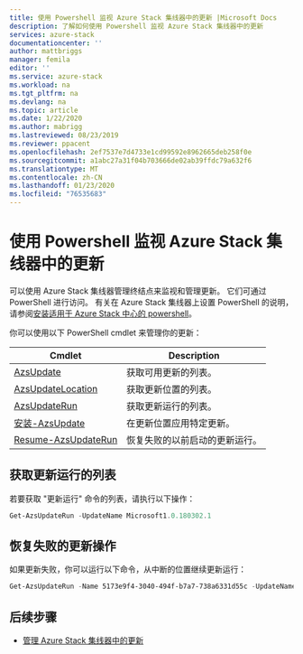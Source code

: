```yaml
---
title: 使用 Powershell 监视 Azure Stack 集线器中的更新 |Microsoft Docs
description: 了解如何使用 Powershell 监视 Azure Stack 集线器中的更新
services: azure-stack
documentationcenter: ''
author: mattbriggs
manager: femila
editor: ''
ms.service: azure-stack
ms.workload: na
ms.tgt_pltfrm: na
ms.devlang: na
ms.topic: article
ms.date: 1/22/2020
ms.author: mabrigg
ms.lastreviewed: 08/23/2019
ms.reviewer: ppacent
ms.openlocfilehash: 2ef7537e7d4733e1cd99592e8962665deb258f0e
ms.sourcegitcommit: a1abc27a31f04b703666de02ab39ffdc79a632f6
ms.translationtype: MT
ms.contentlocale: zh-CN
ms.lasthandoff: 01/23/2020
ms.locfileid: "76535683"
---
```

# <a name="monitor-updates-in-azure-stack-hub-using-powershell"></a>使用 Powershell 监视 Azure Stack 集线器中的更新

可以使用 Azure Stack 集线器管理终结点来监视和管理更新。 它们可通过 PowerShell 进行访问。 有关在 Azure Stack 集线器上设置 PowerShell 的说明，请参阅[安装适用于 Azure Stack 中心的 powershell](azure-stack-powershell-install.md)。

你可以使用以下 PowerShell cmdlet 来管理你的更新：

| Cmdlet | Description |
|------------------------------------------------------|-------------|
| [AzsUpdate](https://docs.microsoft.com/powershell/module/azs.update.admin/Get-AzsUpdate?view=azurestackps-1.8.0) | 获取可用更新的列表。 |
| [AzsUpdateLocation](https://docs.microsoft.com/powershell/module/azs.update.admin/Get-AzsUpdateLocation?view=azurestackps-1.8.0)| 获取更新位置的列表。 |
| [AzsUpdateRun](https://docs.microsoft.com/powershell/module/azs.update.admin/Get-AzsUpdateRun?view=azurestackps-1.8.0) | 获取更新运行的列表。  |
| [安装-AzsUpdate](https://docs.microsoft.com/powershell/module/azs.update.admin/Install-AzsUpdate?view=azurestackps-1.8.0) | 在更新位置应用特定更新。 |
| [Resume-AzsUpdateRun](https://docs.microsoft.com/powershell/module/azs.update.admin/Resume-AzsUpdateRun?view=azurestackps-1.8.0) | 恢复失败的以前启动的更新运行。 |

## <a name="get-a-list-of-update-runs"></a>获取更新运行的列表

若要获取 "更新运行" 命令的列表，请执行以下操作：

```powershell
Get-AzsUpdateRun -UpdateName Microsoft1.0.180302.1
```

## <a name="resume-a-failed-update-operation"></a>恢复失败的更新操作

如果更新失败，你可以运行以下命令，从中断的位置继续更新运行：

```powershell
Get-AzsUpdateRun -Name 5173e9f4-3040-494f-b7a7-738a6331d55c -UpdateName Microsoft1.0.180305.1 | Resume-AzsUpdateRun
```

## <a name="next-steps"></a>后续步骤

-   [管理 Azure Stack 集线器中的更新](https://docs.microsoft.com/azure-stack/operator/azure-stack-updates)
